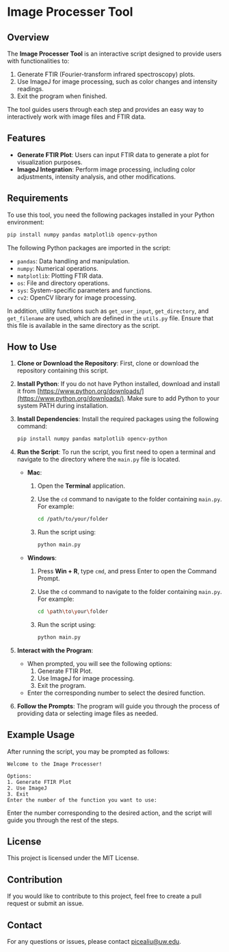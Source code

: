 # Image Processer Tool

## Overview

The **Image Processer Tool** is an interactive script designed to provide users with functionalities to:

1. Generate FTIR (Fourier-transform infrared spectroscopy) plots.
2. Use ImageJ for image processing, such as color changes and intensity readings.
3. Exit the program when finished.

The tool guides users through each step and provides an easy way to interactively work with image files and FTIR data.

## Features

- **Generate FTIR Plot**: Users can input FTIR data to generate a plot for visualization purposes.
- **ImageJ Integration**: Perform image processing, including color adjustments, intensity analysis, and other modifications.

## Requirements

To use this tool, you need the following packages installed in your Python environment:

```sh
pip install numpy pandas matplotlib opencv-python
```

The following Python packages are imported in the script:

- `pandas`: Data handling and manipulation.
- `numpy`: Numerical operations.
- `matplotlib`: Plotting FTIR data.
- `os`: File and directory operations.
- `sys`: System-specific parameters and functions.
- `cv2`: OpenCV library for image processing.

In addition, utility functions such as `get_user_input`, `get_directory`, and `get_filename` are used, which are defined in the `utils.py` file. Ensure that this file is available in the same directory as the script.

## How to Use

1. **Clone or Download the Repository**: First, clone or download the repository containing this script.
2. **Install Python**: If you do not have Python installed, download and install it from [https://www.python.org/downloads/](https://www.python.org/downloads/). Make sure to add Python to your system PATH during installation.
3. **Install Dependencies**: Install the required packages using the following command:

    ```sh
    pip install numpy pandas matplotlib opencv-python
    ```

4. **Run the Script**: To run the script, you first need to open a terminal and navigate to the directory where the `main.py` file is located.

    - **Mac**:
      1. Open the **Terminal** application.
      2. Use the `cd` command to navigate to the folder containing `main.py`. For example:

         ```sh
         cd /path/to/your/folder
         ```
      3. Run the script using:

         ```sh
         python main.py
         ```

    - **Windows**:
      1. Press **Win + R**, type `cmd`, and press Enter to open the Command Prompt.
      2. Use the `cd` command to navigate to the folder containing `main.py`. For example:

         ```sh
         cd \path\to\your\folder
         ```
      3. Run the script using:

         ```sh
         python main.py
         ```

5. **Interact with the Program**:
   - When prompted, you will see the following options:
     1. Generate FTIR Plot.
     2. Use ImageJ for image processing.
     3. Exit the program.
   - Enter the corresponding number to select the desired function.

6. **Follow the Prompts**: The program will guide you through the process of providing data or selecting image files as needed.

## Example Usage

After running the script, you may be prompted as follows:

```
Welcome to the Image Processer!

Options:
1. Generate FTIR Plot
2. Use ImageJ
3. Exit
Enter the number of the function you want to use:
```

Enter the number corresponding to the desired action, and the script will guide you through the rest of the steps.

## License

This project is licensed under the MIT License.

## Contribution

If you would like to contribute to this project, feel free to create a pull request or submit an issue.

## Contact

For any questions or issues, please contact picealiu@uw.edu.


